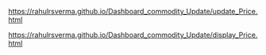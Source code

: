 https://rahulrsverma.github.io/Dashboard_commodity_Update/update_Price.html

https://rahulrsverma.github.io/Dashboard_commodity_Update/display_Price.html
